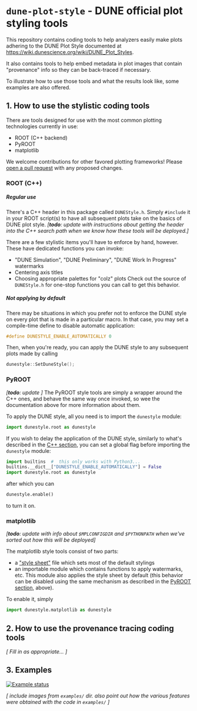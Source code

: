 # `dune-plot-style` - DUNE official plot styling tools

This repository contains coding tools to help analyzers easily make plots adhering to the DUNE Plot Style documented at https://wiki.dunescience.org/wiki/DUNE_Plot_Styles.

It also contains tools to help embed metadata in plot images that contain "provenance" info so they can be back-traced if necessary.

To illustrate how to use those tools and what the results look like, some examples are also offered.

## 1. How to use the stylistic coding tools

There are tools designed for use with the most common plotting technologies currently in use:
* ROOT (C++ backend)
* PyROOT
* matplotlib

We welcome contributions for other favored plotting frameworks!  Please [open a pull request](https://docs.github.com/en/pull-requests/collaborating-with-pull-requests/proposing-changes-to-your-work-with-pull-requests/creating-a-pull-request) with any proposed changes.

### ROOT (C++)

##### Regular use
There's a C++ header in this package called `DUNEStyle.h`.
Simply `#include` it in your ROOT script(s) to have all subsequent plots take on the basics of DUNE plot style.
_[**todo**: update with instructions about getting the header into the C++ search path when we know how these tools will be deployed.]_

There are a few stylistic items you'll have to enforce by hand, however.
These have dedicated functions you can invoke:
* "DUNE Simulation", "DUNE Preliminary", "DUNE Work In Progress" watermarks
* Centering axis titles
* Choosing appropriate palettes for "colz" plots
Check out the source of `DUNEStyle.h` for one-stop functions you can call to get this behavior.

##### Not applying by default

There may be situations in which you prefer not to enforce the DUNE style on every plot that is made in a particular macro.
In that case, you may set a compile-time define to disable automatic application:
```c++
#define DUNESTYLE_ENABLE_AUTOMATICALLY 0
```
Then, when you're ready, you can apply the DUNE style to any subsequent plots made by calling
```c++
dunestyle::SetDuneStyle();
```

### PyROOT

_[**todo**: update ]_
The PyROOT style tools are simply a wrapper around the C++ ones, and behave the same way once invoked, so wee the documentation above for more information about them.

To apply the DUNE style, all you need is to import the `dunestyle` module:
```python
import dunestyle.root as dunestyle
```

If you wish to delay the application of the DUNE style, similarly to what's described in the [C++ section](#root-c++), you can set a global flag before importing the `dunestyle` module:
```python
import builtins  #  this only works with Python3...
builtins.__dict__["DUNESTYLE_ENABLE_AUTOMATICALLY"] = False
import dunestyle.root as dunestyle
```
after which you can
```python
dunestyle.enable()
```
to turn it on.

### matplotlib

_[**todo**: update with info about `$MPLCONFIGDIR` and `$PYTHONPATH` when we've sorted out how this will be deployed]_

The matplotlib style tools consist of two parts:
* a ["style sheet"](https://matplotlib.org/stable/tutorials/introductory/customizing.html#using-style-sheets) file which sets most of the default stylings
* an importable module which contains functions to apply watermarks, etc.  This module also applies the style sheet by default (this behavior can be disabled using the same mechanism as described in the [PyROOT section](#pyroot), above).

To enable it, simply
```python
import dunestyle.matplotlib as dunestyle
```

## 2. How to use the provenance tracing coding tools
_[ Fill in as appropriate... ]_

## 3. Examples


[![Example status](https://github.com/DUNE/dune-plot-style/actions/workflows/main.yml/badge.svg)](https://github.com/DUNE/dune-plot-style/actions/workflows/main.yml)

_[ include images from `examples/` dir.  also point out how the various features were obtained with the code in `examples/` ]_
